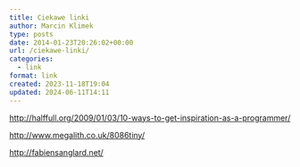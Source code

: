 ```yaml
---
title: Ciekawe linki
author: Marcin Klimek
type: posts
date: 2014-01-23T20:26:02+00:00
url: /ciekawe-linki/
categories:
  - link
format: link
created: 2023-11-18T19:04
updated: 2024-06-11T14:11
---
```

<http://halffull.org/2009/01/03/10-ways-to-get-inspiration-as-a-programmer/>

<http://www.megalith.co.uk/8086tiny/>

<http://fabiensanglard.net/>

&nbsp;